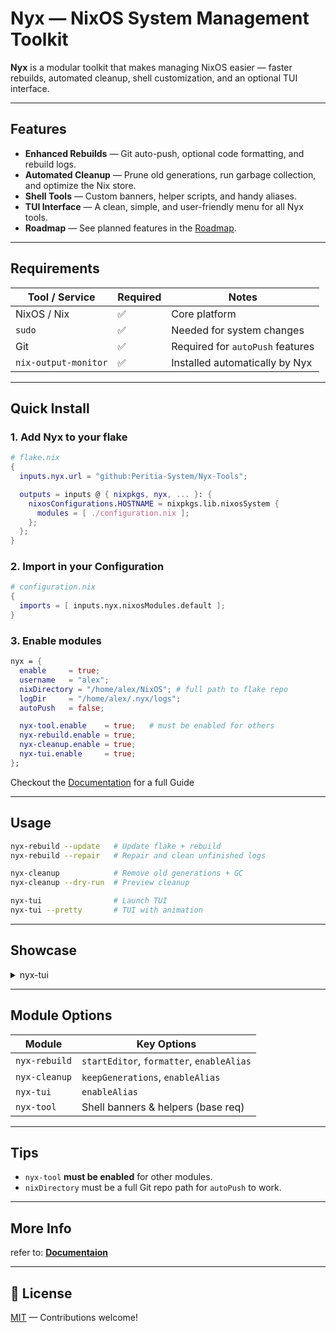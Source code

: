 # Nyx — NixOS System Management Toolkit

**Nyx** is a modular toolkit that makes managing NixOS easier — faster rebuilds, automated cleanup, shell customization, and an optional TUI interface.

---

## Features

* **Enhanced Rebuilds** — Git auto-push, optional code formatting, and rebuild logs.
* **Automated Cleanup** — Prune old generations, run garbage collection, and optimize the Nix store.
* **Shell Tools** — Custom banners, helper scripts, and handy aliases.
* **TUI Interface** — A clean, simple, and user-friendly menu for all Nyx tools.
* **Roadmap** — See planned features in the [Roadmap](./Roadmap.md).

---

## Requirements

| Tool / Service       | Required | Notes                            |
| -------------------- | -------- | -------------------------------- |
| NixOS / Nix          | ✅        | Core platform                    |
| `sudo`               | ✅        | Needed for system changes        |
| Git                  | ✅        | Required for `autoPush` features |
| `nix-output-monitor` | ✅        | Installed automatically by Nyx   |

---

## Quick Install

### 1. Add Nyx to your flake

```nix
# flake.nix
{
  inputs.nyx.url = "github:Peritia-System/Nyx-Tools";

  outputs = inputs @ { nixpkgs, nyx, ... }: {
    nixosConfigurations.HOSTNAME = nixpkgs.lib.nixosSystem {
      modules = [ ./configuration.nix ];
    };
  };
}
```

### 2. Import in your Configuration

```nix
# configuration.nix
{
  imports = [ inputs.nyx.nixosModules.default ];
}
```

### 3. Enable modules

```nix
nyx = {
  enable     = true;
  username   = "alex";
  nixDirectory = "/home/alex/NixOS"; # full path to flake repo
  logDir     = "/home/alex/.nyx/logs";
  autoPush   = false;

  nyx-tool.enable    = true;   # must be enabled for others
  nyx-rebuild.enable = true;
  nyx-cleanup.enable = true;
  nyx-tui.enable     = true;
};
```

Checkout the [Documentation](./Documentation/main.md) for a full Guide

---

## Usage

```bash
nyx-rebuild --update   # Update flake + rebuild
nyx-rebuild --repair   # Repair and clean unfinished logs

nyx-cleanup            # Remove old generations + GC
nyx-cleanup --dry-run  # Preview cleanup

nyx-tui                # Launch TUI
nyx-tui --pretty       # TUI with animation
```

---

## Showcase

<details>
<summary>nyx-tui</summary>

<video src="other/Ressources/showcase.mp4" controls autoplay loop muted width="640">
  Your browser does not support the video tag.
</video>

</details>


---

## Module Options

| Module        | Key Options                               |
| ------------- | ----------------------------------------- |
| `nyx-rebuild` | `startEditor`, `formatter`, `enableAlias` |
| `nyx-cleanup` | `keepGenerations`, `enableAlias`          |
| `nyx-tui`     | `enableAlias`                             |
| `nyx-tool`    | Shell banners & helpers (base req)        |

---

## Tips

* `nyx-tool` **must be enabled** for other modules.
* `nixDirectory` must be a full Git repo path for `autoPush` to work.

---

## More Info 

refer to: **[Documentaion](./Documentation/main.md)**


---


## 📜 License
[MIT](./LICENSE) — Contributions welcome!
